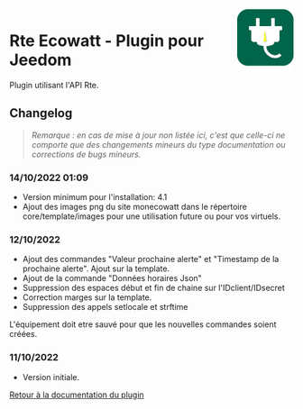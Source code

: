 <img align="right" src="../images/rteEcowatt_icon.png" width="100">

# Rte Ecowatt - Plugin pour Jeedom

Plugin utilisant l'API Rte.

## Changelog

>*Remarque : en cas de mise à jour non listée ici, c'est que celle-ci ne comporte que des changements mineurs du type documentation ou corrections de bugs mineurs.*

### 14/10/2022 01:09
- Version minimum pour l'installation: 4.1
- Ajout des images png du site monecowatt dans le répertoire core/template/images pour une utilisation future ou pour vos virtuels.

### 12/10/2022
- Ajout des commandes "Valeur prochaine alerte" et "Timestamp de la prochaine alerte". Ajout sur la template.
- Ajout de la commande "Données horaires Json"
- Suppression des espaces début et fin de chaine sur l'IDclient/IDsecret
- Correction marges sur la template.
- Suppression des appels setlocale et strftime

L'équipement doit etre sauvé pour que les nouvelles commandes soient créées.

### 11/10/2022
- Version initiale.


[Retour à la documentation du plugin](index.md)
